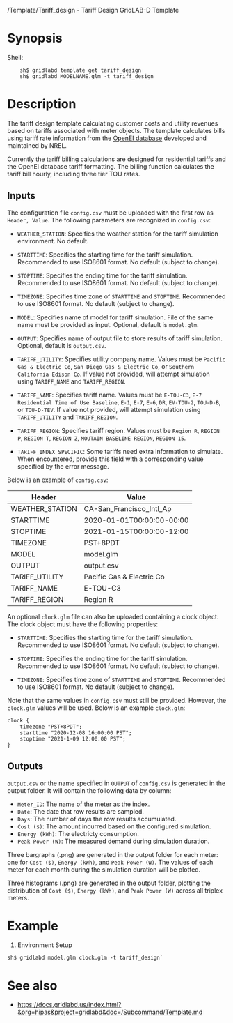 /Template/Tariff_design -  Tariff Design GridLAB-D Template

# Synopsis

Shell:

~~~
    sh$ gridlabd template get tariff_design
    sh$ gridlabd MODELNAME.glm -t tariff_design
~~~

# Description

The tariff design template calculating customer costs and utility revenues based on tariffs associated with meter objects. The template calculates bills using tariff rate information from the [OpenEI database](https://openei.org/wiki/Utility_Rate_Database) developed and maintained by NREL. 

Currently the tariff billing calculations are designed for residential tariffs and the OpenEI database tariff formatting. The billing function calculates the tariff bill hourly, including three tier TOU rates.

## Inputs

The configuration file `config.csv` must be uploaded with the first row as `Header, Value`. The following parameters are recognized in `config.csv`:

* `WEATHER_STATION`: Specifies the weather station for the tariff simulation environment. No default.

* `STARTTIME`: Specifies the starting time for the tariff simulation. Recommended to use ISO8601 format. No default (subject to change). 

* `STOPTIME`: Specifies the ending time for the tariff simulation. Recommended to use ISO8601 format. No default (subject to change). 

* `TIMEZONE`: Specifies time zone of `STARTTIME` and `STOPTIME`. Recommended to use ISO8601 format. No default (subject to change). 

* `MODEL`: Specifies name of model for tariff simulation. File of the same name must be provided as input. Optional, default is `model.glm`. 

* `OUTPUT`: Specifies name of output file to store results of tariff simulation. Optional, default is `output.csv`. 

* `TARIFF_UTILITY`: Specifies utility company name. Values must be `Pacific Gas & Electric Co`, `San Diego Gas & Electric Co`, or `Southern California Edison Co`. If value not provided, will attempt simulation using `TARIFF_NAME` and `TARIFF_REGION`. 

* `TARIFF_NAME`: Specifies tariff name. Values must be `E-TOU-C3`, `E-7 Residential Time of Use Baseline`, `E-1`, `E-7`, `E-6`, `DR`, `EV-TOU-2`, `TOU-D-B`, or `TOU-D-TEV`. If value not provided, will attempt simulation using `TARIFF_UTILITY` and `TARIFF_REGION`.

* `TARIFF_REGION`: Specifies tariff region. Values must be `Region R`, `REGION P`, `REGION T`, `REGION Z`, `MOUTAIN BASELINE REGION`, `REGION 15`. 

* `TARIFF_INDEX_SPECIFIC`: Some tariffs need extra information to simulate. When encountered, provide this field with a corresponding value specified by the error message.

Below is an example of `config.csv`:

| Header                  | Value
| ----------------------- | -----------------
| WEATHER_STATION         | CA-San_Francisco_Intl_Ap
| STARTTIME               | 2020-01-01T00:00:00-00:00
| STOPTIME                | 2021-01-15T00:00:00-12:00
| TIMEZONE                | PST+8PDT
| MODEL                   | model.glm
| OUTPUT                  | output.csv
| TARIFF_UTILITY          | Pacific Gas & Electric Co
| TARIFF_NAME             | E-TOU-C3
| TARIFF_REGION           | Region R

An optional `clock.glm` file can also be uploaded containing a clock object. The clock object must have the following properties:

* `STARTTIME`: Specifies the starting time for the tariff simulation. Recommended to use ISO8601 format. No default (subject to change). 

* `STOPTIME`: Specifies the ending time for the tariff simulation. Recommended to use ISO8601 format. No default (subject to change). 

* `TIMEZONE`: Specifies time zone of `STARTTIME` and `STOPTIME`. Recommended to use ISO8601 format. No default (subject to change). 

Note that the same values in `config.csv` must still be provided. However, the `clock.glm` values will be used. Below is an example `clock.glm`:

~~~
clock {
    timezone "PST+8PDT";
    starttime "2020-12-08 16:00:00 PST";
    stoptime "2021-1-09 12:00:00 PST";
}
~~~

## Outputs

`output.csv` or the name specified in `OUTPUT` of `config.csv` is generated in the output folder.  It will contain the following data by column:
* `Meter_ID`: The name of the meter as the index.
* `Date`: The date that row results are sampled. 
* `Days`: The number of days the row results accumulated. 
* `Cost ($)`: The amount incurred based on the configured simulation.
* `Energy (kWh)`: The electricty consumption. 
* `Peak Power (W)`: The measured demand during simulation duration. 

Three bargraphs (.png) are generated in the output folder for each meter: one for `Cost ($)`, `Energy (kWh)`, and `Peak Power (W)`. The values of each meter for each month during the simulation duration will be plotted. 

Three histograms (.png) are generated in the output folder, plotting the distribution of `Cost ($)`, `Energy (kWh)`, and `Peak Power (W)` across all triplex meters. 

# Example

1) Environment Setup 

~~~
sh$ gridlabd model.glm clock.glm -t tariff_design` 
~~~

# See also

* https://docs.gridlabd.us/index.html?&org=hipas&project=gridlabd&doc=/Subcommand/Template.md
